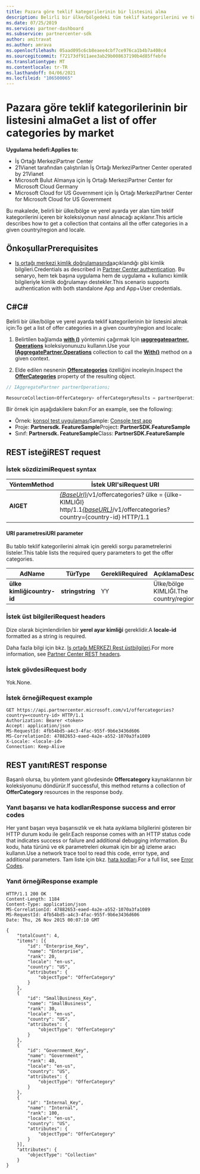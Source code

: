 ```yaml
---
title: Pazara göre teklif kategorilerinin bir listesini alma
description: Belirli bir ülke/bölgedeki tüm teklif kategorilerini ve tüm Microsoft bulutları için yerel ayarları içeren bir koleksiyon almayı öğrenin.
ms.date: 07/25/2019
ms.service: partner-dashboard
ms.subservice: partnercenter-sdk
author: amitravat
ms.author: amrava
ms.openlocfilehash: 05aad095c6cb8eaee4cbf7ce976ca1b4b7a408c4
ms.sourcegitcommit: f72173df911aee3ab29b008637190b4d85ffebfe
ms.translationtype: MT
ms.contentlocale: tr-TR
ms.lasthandoff: 04/06/2021
ms.locfileid: "106500065"
---
```

# <a name="get-a-list-of-offer-categories-by-market"></a><span data-ttu-id="2564d-103">Pazara göre teklif kategorilerinin bir listesini alma</span><span class="sxs-lookup"><span data-stu-id="2564d-103">Get a list of offer categories by market</span></span>

<span data-ttu-id="2564d-104">**Uygulama hedefi:**</span><span class="sxs-lookup"><span data-stu-id="2564d-104">**Applies to:**</span></span>

- <span data-ttu-id="2564d-105">İş Ortağı Merkezi</span><span class="sxs-lookup"><span data-stu-id="2564d-105">Partner Center</span></span>
- <span data-ttu-id="2564d-106">21Vianet tarafından çalıştırılan İş Ortağı Merkezi</span><span class="sxs-lookup"><span data-stu-id="2564d-106">Partner Center operated by 21Vianet</span></span>
- <span data-ttu-id="2564d-107">Microsoft Bulut Almanya için İş Ortağı Merkezi</span><span class="sxs-lookup"><span data-stu-id="2564d-107">Partner Center for Microsoft Cloud Germany</span></span>
- <span data-ttu-id="2564d-108">Microsoft Cloud for US Government için İş Ortağı Merkezi</span><span class="sxs-lookup"><span data-stu-id="2564d-108">Partner Center for Microsoft Cloud for US Government</span></span>

<span data-ttu-id="2564d-109">Bu makalede, belirli bir ülke/bölge ve yerel ayarda yer alan tüm teklif kategorilerini içeren bir koleksiyonun nasıl alınacağı açıklanır.</span><span class="sxs-lookup"><span data-stu-id="2564d-109">This article describes how to get a collection that contains all the offer categories in a given country/region and locale.</span></span>

## <a name="prerequisites"></a><span data-ttu-id="2564d-110">Önkoşullar</span><span class="sxs-lookup"><span data-stu-id="2564d-110">Prerequisites</span></span>

- <span data-ttu-id="2564d-111">[Iş ortağı merkezi kimlik doğrulamasında](partner-center-authentication.md)açıklandığı gibi kimlik bilgileri.</span><span class="sxs-lookup"><span data-stu-id="2564d-111">Credentials as described in [Partner Center authentication](partner-center-authentication.md).</span></span> <span data-ttu-id="2564d-112">Bu senaryo, hem tek başına uygulama hem de uygulama + kullanıcı kimlik bilgileriyle kimlik doğrulamayı destekler.</span><span class="sxs-lookup"><span data-stu-id="2564d-112">This scenario supports authentication with both standalone App and App+User credentials.</span></span>

## <a name="c"></a><span data-ttu-id="2564d-113">C\#</span><span class="sxs-lookup"><span data-stu-id="2564d-113">C\#</span></span>

<span data-ttu-id="2564d-114">Belirli bir ülke/bölge ve yerel ayarda teklif kategorilerinin bir listesini almak için:</span><span class="sxs-lookup"><span data-stu-id="2564d-114">To get a list of offer categories in a given country/region and locale:</span></span>

1. <span data-ttu-id="2564d-115">Belirtilen bağlamda [**with ()**](/dotnet/api/microsoft.store.partnercenter.iaggregatepartner.with) yöntemini çağırmak Için [**ıaggregatepartner. Operations**](/dotnet/api/microsoft.store.partnercenter.iaggregatepartner) koleksiyonunuzu kullanın.</span><span class="sxs-lookup"><span data-stu-id="2564d-115">Use your [**IAggregatePartner.Operations**](/dotnet/api/microsoft.store.partnercenter.iaggregatepartner) collection to call the [**With()**](/dotnet/api/microsoft.store.partnercenter.iaggregatepartner.with) method on a given context.</span></span>

2. <span data-ttu-id="2564d-116">Elde edilen nesnenin [**Offercategories**](/dotnet/api/microsoft.store.partnercenter.ipartner.offercategories) özelliğini inceleyin.</span><span class="sxs-lookup"><span data-stu-id="2564d-116">Inspect the [**OfferCategories**](/dotnet/api/microsoft.store.partnercenter.ipartner.offercategories) property of the resulting object.</span></span>

``` csharp
// IAggregatePartner partnerOperations;

ResourceCollection<OfferCategory> offerCategoryResults = partnerOperations.With(RequestContextFactory.Instance.Create()).OfferCategories.ByCountry("US").Get();
```

<span data-ttu-id="2564d-117">Bir örnek için aşağıdakilere bakın:</span><span class="sxs-lookup"><span data-stu-id="2564d-117">For an example, see the following:</span></span>

- <span data-ttu-id="2564d-118">Örnek: [konsol test uygulaması](console-test-app.md)</span><span class="sxs-lookup"><span data-stu-id="2564d-118">Sample: [Console test app](console-test-app.md)</span></span>
- <span data-ttu-id="2564d-119">Proje: **Partnersdk. FeatureSample**</span><span class="sxs-lookup"><span data-stu-id="2564d-119">Project: **PartnerSDK.FeatureSample**</span></span>
- <span data-ttu-id="2564d-120">Sınıf: **Partnersdk. FeatureSample**</span><span class="sxs-lookup"><span data-stu-id="2564d-120">Class: **PartnerSDK.FeatureSample**</span></span>

## <a name="rest-request"></a><span data-ttu-id="2564d-121">REST isteği</span><span class="sxs-lookup"><span data-stu-id="2564d-121">REST request</span></span>

### <a name="request-syntax"></a><span data-ttu-id="2564d-122">İstek sözdizimi</span><span class="sxs-lookup"><span data-stu-id="2564d-122">Request syntax</span></span>

| <span data-ttu-id="2564d-123">Yöntem</span><span class="sxs-lookup"><span data-stu-id="2564d-123">Method</span></span>  | <span data-ttu-id="2564d-124">İstek URI'si</span><span class="sxs-lookup"><span data-stu-id="2564d-124">Request URI</span></span>                                                                                  |
|---------|----------------------------------------------------------------------------------------------|
| <span data-ttu-id="2564d-125">**Al**</span><span class="sxs-lookup"><span data-stu-id="2564d-125">**GET**</span></span> | <span data-ttu-id="2564d-126">[*{BaseUrl}*](partner-center-rest-urls.md)/v1/offercategories? ülke = {ülke-KIMLIĞI} http/1.1</span><span class="sxs-lookup"><span data-stu-id="2564d-126">[*{baseURL}*](partner-center-rest-urls.md)/v1/offercategories?country={country-id} HTTP/1.1</span></span> |

#### <a name="uri-parameter"></a><span data-ttu-id="2564d-127">URI parametresi</span><span class="sxs-lookup"><span data-stu-id="2564d-127">URI parameter</span></span>

<span data-ttu-id="2564d-128">Bu tablo teklif kategorilerini almak için gerekli sorgu parametrelerini listeler.</span><span class="sxs-lookup"><span data-stu-id="2564d-128">This table lists the required query parameters to get the offer categories.</span></span>

| <span data-ttu-id="2564d-129">Ad</span><span class="sxs-lookup"><span data-stu-id="2564d-129">Name</span></span>           | <span data-ttu-id="2564d-130">Tür</span><span class="sxs-lookup"><span data-stu-id="2564d-130">Type</span></span>       | <span data-ttu-id="2564d-131">Gerekli</span><span class="sxs-lookup"><span data-stu-id="2564d-131">Required</span></span> | <span data-ttu-id="2564d-132">Açıklama</span><span class="sxs-lookup"><span data-stu-id="2564d-132">Description</span></span>            |
|----------------|------------|----------|------------------------|
| <span data-ttu-id="2564d-133">**ülke kimliği**</span><span class="sxs-lookup"><span data-stu-id="2564d-133">**country-id**</span></span> | <span data-ttu-id="2564d-134">**string**</span><span class="sxs-lookup"><span data-stu-id="2564d-134">**string**</span></span> | <span data-ttu-id="2564d-135">Y</span><span class="sxs-lookup"><span data-stu-id="2564d-135">Y</span></span>        | <span data-ttu-id="2564d-136">Ülke/bölge KIMLIĞI.</span><span class="sxs-lookup"><span data-stu-id="2564d-136">The country/region ID.</span></span> |

### <a name="request-headers"></a><span data-ttu-id="2564d-137">İstek üst bilgileri</span><span class="sxs-lookup"><span data-stu-id="2564d-137">Request headers</span></span>

<span data-ttu-id="2564d-138">Dize olarak biçimlendirilen bir **yerel ayar kimliği** gereklidir.</span><span class="sxs-lookup"><span data-stu-id="2564d-138">A **locale-id** formatted as a string is required.</span></span>

<span data-ttu-id="2564d-139">Daha fazla bilgi için bkz. [Iş ortağı MERKEZI Rest üstbilgileri](headers.md).</span><span class="sxs-lookup"><span data-stu-id="2564d-139">For more information, see [Partner Center REST headers](headers.md).</span></span>

### <a name="request-body"></a><span data-ttu-id="2564d-140">İstek gövdesi</span><span class="sxs-lookup"><span data-stu-id="2564d-140">Request body</span></span>

<span data-ttu-id="2564d-141">Yok.</span><span class="sxs-lookup"><span data-stu-id="2564d-141">None.</span></span>

### <a name="request-example"></a><span data-ttu-id="2564d-142">İstek örneği</span><span class="sxs-lookup"><span data-stu-id="2564d-142">Request example</span></span>

```http
GET https://api.partnercenter.microsoft.com/v1/offercategories?country=<country-id> HTTP/1.1
Authorization: Bearer <token>
Accept: application/json
MS-RequestId: 4fb54bd5-a4c3-4fac-955f-9b6e3436d606
MS-CorrelationId: 47882653-eaed-4a2e-a552-1070a3fa1089
X-Locale: <locale-id>
Connection: Keep-Alive
```

## <a name="rest-response"></a><span data-ttu-id="2564d-143">REST yanıtı</span><span class="sxs-lookup"><span data-stu-id="2564d-143">REST response</span></span>

<span data-ttu-id="2564d-144">Başarılı olursa, bu yöntem yanıt gövdesinde **Offercategory** kaynaklarının bir koleksiyonunu döndürür.</span><span class="sxs-lookup"><span data-stu-id="2564d-144">If successful, this method returns a collection of **OfferCategory** resources in the response body.</span></span>

### <a name="response-success-and-error-codes"></a><span data-ttu-id="2564d-145">Yanıt başarısı ve hata kodları</span><span class="sxs-lookup"><span data-stu-id="2564d-145">Response success and error codes</span></span>

<span data-ttu-id="2564d-146">Her yanıt başarı veya başarısızlık ve ek hata ayıklama bilgilerini gösteren bir HTTP durum kodu ile gelir.</span><span class="sxs-lookup"><span data-stu-id="2564d-146">Each response comes with an HTTP status code that indicates success or failure and additional debugging information.</span></span> <span data-ttu-id="2564d-147">Bu kodu, hata türünü ve ek parametreleri okumak için bir ağ izleme aracı kullanın.</span><span class="sxs-lookup"><span data-stu-id="2564d-147">Use a network trace tool to read this code, error type, and additional parameters.</span></span> <span data-ttu-id="2564d-148">Tam liste için bkz. [hata kodları](error-codes.md).</span><span class="sxs-lookup"><span data-stu-id="2564d-148">For a full list, see [Error Codes](error-codes.md).</span></span>

### <a name="response-example"></a><span data-ttu-id="2564d-149">Yanıt örneği</span><span class="sxs-lookup"><span data-stu-id="2564d-149">Response example</span></span>

```http
HTTP/1.1 200 OK
Content-Length: 1184
Content-Type: application/json
MS-CorrelationId: 47882653-eaed-4a2e-a552-1070a3fa1089
MS-RequestId: 4fb54bd5-a4c3-4fac-955f-9b6e3436d606
Date: Thu, 26 Nov 2015 00:07:10 GMT

{
    "totalCount": 4,
    "items": [{
        "id": "Enterprise_Key",
        "name": "Enterprise",
        "rank": 20,
        "locale": "en-us",
        "country": "US",
        "attributes": {
            "objectType": "OfferCategory"
        }
    },
    {
        "id": "SmallBusiness_Key",
        "name": "SmallBusiness",
        "rank": 30,
        "locale": "en-us",
        "country": "US",
        "attributes": {
            "objectType": "OfferCategory"
        }
    },
    {
        "id": "Government_Key",
        "name": "Government",
        "rank": 40,
        "locale": "en-us",
        "country": "US",
        "attributes": {
            "objectType": "OfferCategory"
        }
    },
    {
        "id": "Internal_Key",
        "name": "Internal",
        "rank": 100,
        "locale": "en-us",
        "country": "US",
        "attributes": {
            "objectType": "OfferCategory"
        }
    }],
    "attributes": {
        "objectType": "Collection"
    }
}
```
